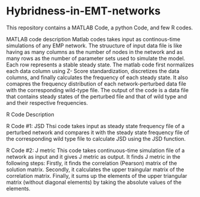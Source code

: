 # Hybridness-in-EMT-networks
This repository contains a MATLAB Code, a python Code, and few R codes.


MATLAB code description
Matlab codes takes input as continous-time simulations of any EMP network. The struucture of input data file is like having as many columns as the number of nodes in the network and as many rows as the number of parameter sets used to simulate the model. Each row represents a stable steady state. The matlab code first normalizes each data column using Z- Score standardization, discretizes the data columns, and finally calculates the frequency of each steady state. It also comapres the frequency distribution of each network-perturbed data file with the corresponding wild-type file. The output of the code is a data file that contains steady states of the perturbed file and that of wild type and and their respective frequencies.     

R Code Description

R Code #1: JSD
Thsi code takes input as steady state frequency file of a perturbed network and compares it with the steady state frequency file of the corresponding wild type file to calculate JSD using the JSD function.

R Code #2: J metric
This code takes continuous-time simulation file of a network as input and it gives J metric as output. It finds J metric in the following steps: Firstly, it finds the correlation (Pearson) matrix of the solution matrix. Secondly, it calculates the upper traingular matrix of the correlation matrix. Finally, it sums up the elements of the upper triangular matrix (without diagonal elements) by taking the absolute values of the elements.
